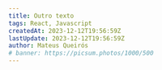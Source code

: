 ```yaml
---
title: Outro texto
tags: React, Javascript
createdAt: 2023-12-12T19:56:59Z
lastUpdate: 2023-12-12T19:56:59Z
author: Mateus Queirós
# banner: https://picsum.photos/1000/500
---
```

